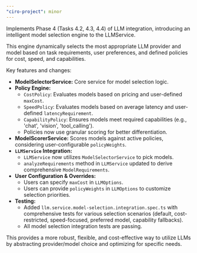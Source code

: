 ```yaml
---
"ciro-project": minor
---
```


Implements Phase 4 (Tasks 4.2, 4.3, 4.4) of LLM integration, introducing an intelligent model selection engine to the LLMService.

This engine dynamically selects the most appropriate LLM provider and model based on task requirements, user preferences, and defined policies for cost, speed, and capabilities.

Key features and changes:
- **ModelSelectorService:** Core service for model selection logic.
- **Policy Engine:**
    - `CostPolicy`: Evaluates models based on pricing and user-defined `maxCost`.
    - `SpeedPolicy`: Evaluates models based on average latency and user-defined `latencyRequirement`.
    - `CapabilityPolicy`: Ensures models meet required capabilities (e.g., 'chat', 'vision', 'tool_calling').
    - Policies now use granular scoring for better differentiation.
- **ModelScorerService:** Scores models against active policies, considering user-configurable `policyWeights`.
- **`LLMService` Integration:**
    - `LLMService` now utilizes `ModelSelectorService` to pick models.
    - `analyzeRequirements` method in `LLMService` updated to derive comprehensive `ModelRequirements`.
- **User Configuration & Overrides:**
    - Users can specify `maxCost` in `LLMOptions`.
    - Users can provide `policyWeights` in `LLMOptions` to customize selection priorities.
- **Testing:**
    - Added `llm.service.model-selection.integration.spec.ts` with comprehensive tests for various selection scenarios (default, cost-restricted, speed-focused, preferred model, capability fallbacks).
    - All model selection integration tests are passing.

This provides a more robust, flexible, and cost-effective way to utilize LLMs by abstracting provider/model choice and optimizing for specific needs.

